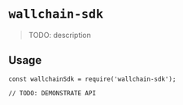 # `wallchain-sdk`

> TODO: description

## Usage

```
const wallchainSdk = require('wallchain-sdk');

// TODO: DEMONSTRATE API
```
